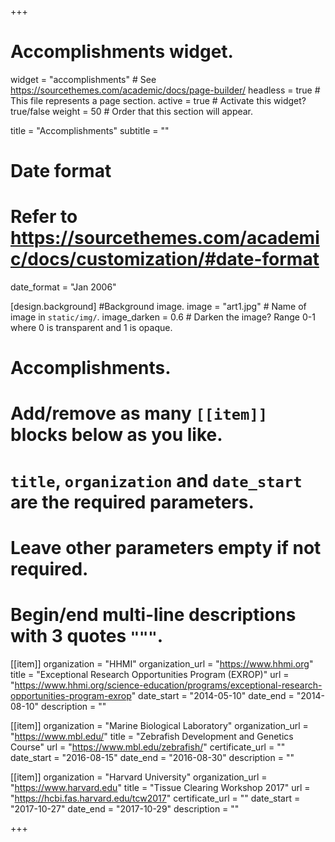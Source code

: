 +++
# Accomplishments widget.
widget = "accomplishments"  # See https://sourcethemes.com/academic/docs/page-builder/
headless = true  # This file represents a page section.
active = true  # Activate this widget? true/false
weight = 50  # Order that this section will appear.

title = "Accomplish&shy;ments"
subtitle = ""

# Date format
#   Refer to https://sourcethemes.com/academic/docs/customization/#date-format
date_format = "Jan 2006"

[design.background]
#Background image.
image = "art1.jpg"  # Name of image in `static/img/`.
image_darken = 0.6  # Darken the image? Range 0-1 where 0 is transparent and 1 is opaque.


# Accomplishments.
#   Add/remove as many `[[item]]` blocks below as you like.
#   `title`, `organization` and `date_start` are the required parameters.
#   Leave other parameters empty if not required.
#   Begin/end multi-line descriptions with 3 quotes `"""`.

[[item]]
  organization = "HHMI"
  organization_url = "https://www.hhmi.org"
  title = "Exceptional Research Opportunities Program (EXROP)"
  url = "https://www.hhmi.org/science-education/programs/exceptional-research-opportunities-program-exrop"
  date_start = "2014-05-10"
  date_end = "2014-08-10"
  description = ""

[[item]]
  organization = "Marine Biological Laboratory"
  organization_url = "https://www.mbl.edu/"
  title = "Zebrafish Development and Genetics Course"
  url = "https://www.mbl.edu/zebrafish/"
  certificate_url = ""
  date_start = "2016-08-15"
  date_end = "2016-08-30"
  description = ""
  
[[item]]
  organization = "Harvard University"
  organization_url = "https://www.harvard.edu"
  title = "Tissue Clearing Workshop 2017"
  url = "https://hcbi.fas.harvard.edu/tcw2017"
  certificate_url = ""
  date_start = "2017-10-27"
  date_end = "2017-10-29"
  description = ""

+++

